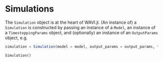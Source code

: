 # Simulations
The `Simulation` object is at the heart of WAVI.jl. (An instance of) a `Simulation` is constructed by passing an instance of a `Model`, an instance of a `TimesteppingParams` object, and (optionally) an instance of an `OutputParams` object, e.g.
```julia
simulation = Simulation(model = model, output_params = output_params, timestepping_params = timestepping_params)
```

```@docs
Simulation()
```

